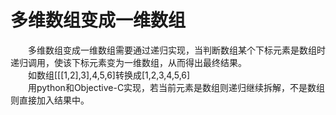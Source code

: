 # 多维数组变成一维数组  
&ensp;&ensp;&ensp;&ensp;多维数组变成一维数组需要通过递归实现，当判断数组某个下标元素是数组时递归调用，使该下标元素变为一维数组，从而得出最终结果。   
&ensp;&ensp;&ensp;&ensp;如数组[[[1,2],3],4,5,6]转换成[1,2,3,4,5,6]      
&ensp;&ensp;&ensp;&ensp;用python和Objective-C实现，若当前元素是数组则递归继续拆解，不是数组则直接加入结果中。
